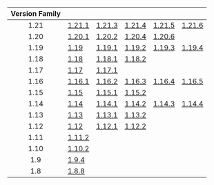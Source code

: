 | Version Family | | | | | |
|:---:|---|---|---|---|---|
| 1.21 | [1.21.1](https://github.com/BaldGang/spigot-build/releases/download/20250628/spigot-1.21.1.jar) | [1.21.3](https://github.com/BaldGang/spigot-build/releases/download/20250628/spigot-1.21.3.jar) | [1.21.4](https://github.com/BaldGang/spigot-build/releases/download/20250628/spigot-1.21.4.jar) | [1.21.5](https://github.com/BaldGang/spigot-build/releases/download/20250628/spigot-1.21.5.jar) | [1.21.6](https://github.com/BaldGang/spigot-build/releases/download/20250628/spigot-1.21.6.jar) |
| 1.20 | [1.20.1](https://github.com/BaldGang/spigot-build/releases/download/20250628/spigot-1.20.1.jar) | [1.20.2](https://github.com/BaldGang/spigot-build/releases/download/20250628/spigot-1.20.2.jar) | [1.20.4](https://github.com/BaldGang/spigot-build/releases/download/20250628/spigot-1.20.4.jar) | [1.20.6](https://github.com/BaldGang/spigot-build/releases/download/20250628/spigot-1.20.6.jar) | |
| 1.19 | [1.19](https://github.com/BaldGang/spigot-build/releases/download/20250628/spigot-1.19.jar) | [1.19.1](https://github.com/BaldGang/spigot-build/releases/download/20250628/spigot-1.19.1.jar) | [1.19.2](https://github.com/BaldGang/spigot-build/releases/download/20250628/spigot-1.19.2.jar) | [1.19.3](https://github.com/BaldGang/spigot-build/releases/download/20250628/spigot-1.19.3.jar) | [1.19.4](https://github.com/BaldGang/spigot-build/releases/download/20250628/spigot-1.19.4.jar) |
| 1.18 | [1.18](https://github.com/BaldGang/spigot-build/releases/download/20250628/spigot-1.18.jar) | [1.18.1](https://github.com/BaldGang/spigot-build/releases/download/20250628/spigot-1.18.1.jar) | [1.18.2](https://github.com/BaldGang/spigot-build/releases/download/20250628/spigot-1.18.2.jar) | | |
| 1.17 | [1.17](https://github.com/BaldGang/spigot-build/releases/download/20250628/spigot-1.17.jar) | [1.17.1](https://github.com/BaldGang/spigot-build/releases/download/20250628/spigot-1.17.1.jar) | | | |
| 1.16 | [1.16.1](https://github.com/BaldGang/spigot-build/releases/download/20250628/spigot-1.16.1.jar) | [1.16.2](https://github.com/BaldGang/spigot-build/releases/download/20250628/spigot-1.16.2.jar) | [1.16.3](https://github.com/BaldGang/spigot-build/releases/download/20250628/spigot-1.16.3.jar) | [1.16.4](https://github.com/BaldGang/spigot-build/releases/download/20250628/spigot-1.16.4.jar) | [1.16.5](https://github.com/BaldGang/spigot-build/releases/download/20250628/spigot-1.16.5.jar) |
| 1.15 | [1.15](https://github.com/BaldGang/spigot-build/releases/download/20250628/spigot-1.15.jar) | [1.15.1](https://github.com/BaldGang/spigot-build/releases/download/20250628/spigot-1.15.1.jar) | [1.15.2](https://github.com/BaldGang/spigot-build/releases/download/20250628/spigot-1.15.2.jar) | | |
| 1.14 | [1.14](https://github.com/BaldGang/spigot-build/releases/download/20250628/spigot-1.14.jar) | [1.14.1](https://github.com/BaldGang/spigot-build/releases/download/20250628/spigot-1.14.1.jar) | [1.14.2](https://github.com/BaldGang/spigot-build/releases/download/20250628/spigot-1.14.2.jar) | [1.14.3](https://github.com/BaldGang/spigot-build/releases/download/20250628/spigot-1.14.3.jar) | [1.14.4](https://github.com/BaldGang/spigot-build/releases/download/20250628/spigot-1.14.4.jar) |
| 1.13 | [1.13](https://github.com/BaldGang/spigot-build/releases/download/20250628/spigot-1.13.jar) | [1.13.1](https://github.com/BaldGang/spigot-build/releases/download/20250628/spigot-1.13.1.jar) | [1.13.2](https://github.com/BaldGang/spigot-build/releases/download/20250628/spigot-1.13.2.jar) | | |
| 1.12 | [1.12](https://github.com/BaldGang/spigot-build/releases/download/20250628/spigot-1.12.jar) | [1.12.1](https://github.com/BaldGang/spigot-build/releases/download/20250628/spigot-1.12.1.jar) | [1.12.2](https://github.com/BaldGang/spigot-build/releases/download/20250628/spigot-1.12.2.jar) | | |
| 1.11 | [1.11.2](https://github.com/BaldGang/spigot-build/releases/download/20250628/spigot-1.11.2.jar) | | | | |
| 1.10 | [1.10.2](https://github.com/BaldGang/spigot-build/releases/download/20250628/spigot-1.10.2.jar) | | | | |
| 1.9 | [1.9.4](https://github.com/BaldGang/spigot-build/releases/download/20250628/spigot-1.9.4.jar) | | | | |
| 1.8 | [1.8.8](https://github.com/BaldGang/spigot-build/releases/download/20250628/spigot-1.8.8.jar) | | | | |

